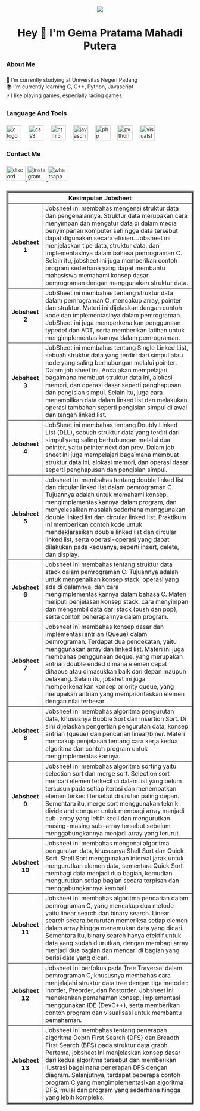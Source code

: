 <div align="center">
  <img src="https://awsimages.detik.net.id/community/media/visual/2022/07/19/foto-kucing-lucu-banget-1.jpeg?w=600&q=90"/>
</div>

###

<h1 align="center">Hey 👋 I'm Gema Pratama Mahadi Putera</h1>

###

<h3 align="left">About Me</h3>

###

<p align="left">🔭 I’m currently studying at Universitas Negeri Padang<br>📚 I'm currently learning C, C++, Python, Javascript<br>⚡ I like playing games, especially racing games</p>

###

<h3 align="left">Language And Tools</h3>

###

<div align="left">
  <img src="https://cdn.jsdelivr.net/gh/devicons/devicon/icons/c/c-original.svg" height="40" alt="c logo"  />
  <img width="12" />
  <img src="https://cdn.jsdelivr.net/gh/devicons/devicon/icons/css3/css3-original.svg" height="40" alt="css3 logo"  />
  <img width="12" />
  <img src="https://cdn.jsdelivr.net/gh/devicons/devicon/icons/html5/html5-original.svg" height="40" alt="html5 logo"  />
  <img width="12" />
  <img src="https://cdn.jsdelivr.net/gh/devicons/devicon/icons/javascript/javascript-original.svg" height="40" alt="javascript logo"  />
  <img width="12" />
  <img src="https://cdn.jsdelivr.net/gh/devicons/devicon/icons/php/php-original.svg" height="40" alt="php logo"  />
  <img width="12" />
  <img src="https://cdn.jsdelivr.net/gh/devicons/devicon/icons/python/python-original.svg" height="40" alt="python logo"  />
  <img width="12" />
  <img src="https://cdn.jsdelivr.net/gh/devicons/devicon/icons/visualstudio/visualstudio-plain.svg" height="40" alt="visualstudio logo"  />
</div>

###

<h3 align="left">Contact Me</h3>

###

<div align="left">
  <a href="https://discord.gg/pNgTkhQD" target="_blank">
    <img src="https://raw.githubusercontent.com/maurodesouza/profile-readme-generator/master/src/assets/icons/social/discord/default.svg" width="52" height="40" alt="discord logo"  />
  </a>
  <a href="https://www.instagram.com/gema.pratama_/?igsh=M3c3ZXU1YmRldGpr" target="_blank">
    <img src="https://raw.githubusercontent.com/maurodesouza/profile-readme-generator/master/src/assets/icons/social/instagram/default.svg" width="52" height="40" alt="instagram logo"  />
  </a>
  <a href="https://wa.me/628525710145/" target="_blank">
    <img src="https://raw.githubusercontent.com/maurodesouza/profile-readme-generator/master/src/assets/icons/social/whatsapp/default.svg" width="52" height="40" alt="whatsapp logo"  />
  </a>
</div>

###

<table border="5" cellspasing="5" cellpadding="6" align="center">
            <tr>
                <th colspan="2">Kesimpulan Jobsheet</th>
            </tr>
            <tr>
                <th rowspan="1">Jobsheet 1</th>
                <td>Jobsheet ini membahas mengenai struktur data dan pengenalannya. Struktur data merupakan cara menyimpan dan mengatur data di dalam media penyimpanan komputer sehingga data tersebut dapat digunakan secara efisien. Jobsheet ini menjelaskan tipe data, struktur data, dan implementasinya dalam bahasa pemrograman C. Selain itu, jobsheet ini juga memberikan contoh program sederhana yang dapat membantu mahasiswa memahami konsep dasar pemrograman dengan menggunakan struktur data.</td>
            </tr>
            <tr>
                <th rowspan="1">Jobsheet 2</th>
                <td>JobSheet ini membahas tentang struktur data dalam pemrograman C, mencakup array, pointer dan struktur. Materi ini dijelaskan dengan contoh kode dan implementasinya dalam pemrograman. JobSheet ini juga memperkenalkan penggunaan typedef dan ADT, serta memberikan latihan untuk mengimplementasikannya dalam pemrograman.</td>
            </tr>
            <tr>
                <th rowspan="1">Jobsheet 3</th>
                <td>JobSheet ini membahas tentang Single Linked List, sebuah struktur data yang terdiri dari simpul atau node yang saling berhubungan melalui pointer. Dalam job sheet ini, Anda akan mempelajari bagaimana membuat struktur data ini, alokasi memori, dan operasi dasar seperti penghapusan dan pengisian simpul. Selain itu, juga cara menampilkan data dalam linked list dan melakukan operasi tambahan seperti pengisian simpul di awal dan tengah linked list.</td>
            </tr>
            <tr>
                <th rowspan="1">Jobsheet 4</th>
                <td>JobSheet ini membahas tentang Doubly Linked List (DLL), sebuah struktur data yang terdiri dari simpul yang saling berhubungan melalui dua pointer, yaitu pointer next dan prev. Dalam job sheet ini juga mempelajari bagaimana membuat struktur data ini, alokasi memori, dan operasi dasar seperti penghapusan dan pengisian simpul. </td>
            </tr>
            <tr>
                <th rowspan="1">Jobsheet 5</th>
                <td>Jobsheet ini membahas tentang double linked list dan circular linked list dalam pemrograman C. Tujuannya adalah untuk memahami konsep, mengimplementasikannya dalam program, dan menyelesaikan masalah sederhana menggunakan double linked list dan circular linked list. Praktikum ini memberikan contoh kode untuk mendeklarasikan double linked list dan circular linked list, serta operasi-operasi yang dapat dilakukan pada keduanya, seperti insert, delete, dan display. </td>
            </tr>
            <tr>
                <th rowspan="1">Jobsheet 6</th>
                <td>Jobsheet ini membahas tentang struktur data stack dalam pemrograman C. Tujuannya adalah untuk mengenalkan konsep stack, operasi yang ada di dalamnya, dan cara mengimplementasikannya dalam bahasa C. Materi meliputi penjelasan konsep stack, cara menyimpan dan mengambil data dari stack (push dan pop), serta contoh penerapannya dalam program. </td>
            </tr>
            <tr>
                <th rowspan="1">Jobsheet 7</th>
                <td>Jobsheet ini membahas konsep dasar dan implementasi antrian (Queue) dalam pemrograman. Terdapat dua pendekatan, yaitu menggunakan array dan linked list. Materi ini juga membahas penggunaan deque, yang merupakan antrian double ended dimana elemen dapat dihapus atau dimasukkan baik dari depan maupun belakang. Selain itu, jobshet ini juga memperkenalkan konsep priority queue, yang merupakan antrian yang memprioritaskan elemen dengan nilai terbesar.</td>
            </tr>
            <tr>
                <th rowspan="1">Jobsheet 8</th>
                <td>Jobsheet ini membahas algoritma pengurutan data, khususnya Bubble Sort dan Insertion Sort. Di sini dijelaskan pengertian pengurutan data, konsep antrian (queue) dan pencarian linear/biner. Materi mencakup penjelasan tentang cara kerja kedua algoritma dan contoh program untuk mengimplementasikannya.</td>
            </tr>
            <tr>
                <th rowspan="1">Jobsheet 9</th>
                <td>Jobsheet ini membahas algoritma sorting yaitu selection sort dan merge sort. Selection sort mencari elemen terkecil di dalam list yang belum tersusun pada setiap iterasi dan menempatkan elemen terkecil tersebut di urutan paling depan. Sementara itu, merge sort menggunakan teknik divide and conquer untuk membagi array menjadi sub-array yang lebih kecil dan mengurutkan masing-masing sub-array tersebut sebelum menggabungkannya menjadi array yang terurut.</td>
            </tr>
            <tr>
                <th rowspan="1">Jobsheet 10</th>
                <td>Jobsheet ini membahas mengenai algoritma pengurutan data, khususnya Shell Sort dan Quick Sort. Shell Sort menggunakan interval jarak untuk mengurutkan elemen data, sementara Quick Sort membagi data menjadi dua bagian, kemudian mengurutkan setiap bagian secara terpisah dan menggabungkannya kembali.</td>
            </tr>
            <tr>
                <th rowspan="1">Jobsheet 11</th>
                <td>Jobsheet ini membahas algoritma pencarian dalam pemrograman C, yang mencakup dua metode yaitu linear search dan binary search. Linear search secara berurutan memeriksa setiap elemen dalam array hingga menemukan data yang dicari. Sementara itu, binary search hanya efektif untuk data yang sudah diurutkan, dengan membagi array menjadi dua bagian dan mencari di bagian yang berisi data yang dicari.</td>
            </tr>
            <tr>
                <th rowspan="1">Jobsheet 12</th>
                <td>Jobsheet ini berfokus pada Tree Traversal dalam pemrograman C, khususnya membahas cara menjelajahi struktur data tree dengan tiga metode : Inorder, Preorder, dan Postorder. Jobsheet ini menekankan pemahaman konsep, implementasi menggunakan IDE (DevC++), serta memberikan contoh program dan visualisasi untuk membantu pemahaman. </td>
            </tr>
            <tr>
                <th rowspan="1">Jobsheet 13</th>
                <td>Jobsheet ini membahas tentang penerapan algoritma Depth First Search (DFS) dan Breadth First Search (BFS) pada struktur data graph. Pertama, jobsheet ini menjelaskan konsep dasar dari kedua algoritma tersebut dan memberikan ilustrasi bagaimana penerapan DFS dengan diagram. Selanjutnya, terdapat beberapa contoh program C yang mengimplementasikan algoritma DFS, mulai dari program yang sederhana hingga yang lebih kompleks. </td>
            </tr>
        </table>
